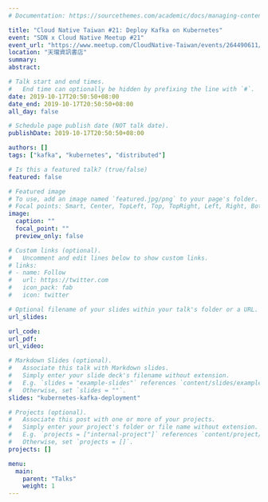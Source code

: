 ```yaml
---
# Documentation: https://sourcethemes.com/academic/docs/managing-content/

title: "Cloud Native Taiwan #21: Deploy Kafka on Kubernetes"
event: "SDN x Cloud Native Meetup #21"
event_url: "https://www.meetup.com/CloudNative-Taiwan/events/264490611/"
location: "天瓏資訊書店"
summary:
abstract:

# Talk start and end times.
#   End time can optionally be hidden by prefixing the line with `#`.
date: 2019-10-17T20:50:50+08:00
date_end: 2019-10-17T20:50:50+08:00
all_day: false

# Schedule page publish date (NOT talk date).
publishDate: 2019-10-17T20:50:50+08:00

authors: []
tags: ["kafka", "kubernetes", "distributed"]

# Is this a featured talk? (true/false)
featured: false

# Featured image
# To use, add an image named `featured.jpg/png` to your page's folder. 
# Focal points: Smart, Center, TopLeft, Top, TopRight, Left, Right, BottomLeft, Bottom, BottomRight.
image:
  caption: ""
  focal_point: ""
  preview_only: false

# Custom links (optional).
#   Uncomment and edit lines below to show custom links.
# links:
# - name: Follow
#   url: https://twitter.com
#   icon_pack: fab
#   icon: twitter

# Optional filename of your slides within your talk's folder or a URL.
url_slides:

url_code:
url_pdf:
url_video:

# Markdown Slides (optional).
#   Associate this talk with Markdown slides.
#   Simply enter your slide deck's filename without extension.
#   E.g. `slides = "example-slides"` references `content/slides/example-slides.md`.
#   Otherwise, set `slides = ""`.
slides: "kubernetes-kafka-deployment"

# Projects (optional).
#   Associate this post with one or more of your projects.
#   Simply enter your project's folder or file name without extension.
#   E.g. `projects = ["internal-project"]` references `content/project/deep-learning/index.md`.
#   Otherwise, set `projects = []`.
projects: []

menu:
  main:
    parent: "Talks"
    weight: 1
---
```

